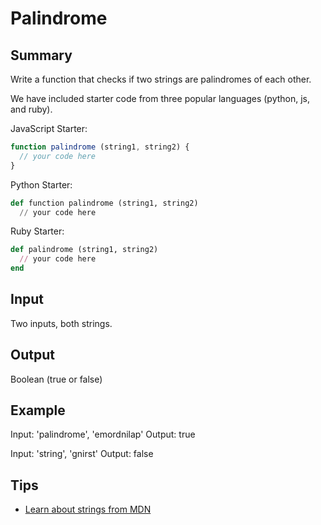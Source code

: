 # Palindrome

## Summary

Write a function that checks if two strings are palindromes of each other.

We have included starter code from three popular languages (python, js, and ruby).

JavaScript Starter:

```javascript
function palindrome (string1, string2) {
  // your code here
}

```

Python Starter:

```python
def function palindrome (string1, string2)
  // your code here
```

Ruby Starter:

```ruby
def palindrome (string1, string2)
  // your code here
end

```
## Input

Two inputs, both strings.

## Output

Boolean (true or false)

## Example

Input: 'palindrome', 'emordnilap'
Output: true

Input: 'string', 'gnirst'
Output: false

## Tips

* [Learn about strings from MDN](https://developer.mozilla.org/en-US/docs/Web/JavaScript/Reference/Global_Objects/String)